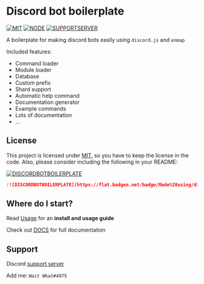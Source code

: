 # Discord bot boilerplate
[![MIT](https://flat.badgen.net/badge/License/MIT/blue)](https://gitlab.com/Waut_What_/antiowo/blob/master/LICENSE.md)
[![NODE](https://flat.badgen.net/badge/Language/Node.js/green?icon=node)](https://nodejs.org/en/)
[![SUPPORTSERVER](https://flat.badgen.net/badge/Support%20server/Join/purple)](https://discord.gg/N8Fqcuk)

A boilerplate for making discord bots easily using `discord.js` and `enmap`

Included features:
- Command loader
- Module loader
- Database
- Custom prefix
- Shard support
- Automatic help command
- Documentation generator
- Example commands
- Lots of documentation
- ...

## License
This project is licensed under [MIT](./LICENSE.md), so you have to keep the license in the code. Also, please consider including the following in your README:

[![DISCORDBOTBOILERPLATE](https://flat.badgen.net/badge/Made%20using/discord-bot-boilerplate/blue)](https://gitlab.com/BarkingDog/discord-bot-boilerplate)

```md
[![DISCORDBOTBOILERPLATE](https://flat.badgen.net/badge/Made%20using/discord-bot-boilerplate/blue)](https://gitlab.com/Wait_What_/discord-bot-boilerplate)
```

## Where do I start?
Read [Usage](DOCS/usage.md) for an **install and usage guide**

Check out [DOCS](DOCS/) for full documentation

## Support
Discord [support server](https://discord.gg/N8Fqcuk)

Add me: `Wait What#4975`
